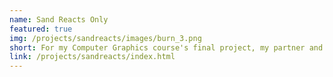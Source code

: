 ```yaml
---
name: Sand Reacts Only
featured: true
img: /projects/sandreacts/images/burn_3.png
short: For my Computer Graphics course's final project, my partner and I created a 2D interactive particle sandbox, modeled after popular online falling sand/powder games. Our simulation includes a number of different types of particles (called 'elements') that have unique properties and interact with each other in a variety of ways. The goal of our project was not to create a highly (visually or physically) accurate simulation, but rather to create something with a lot of variety, fast (realtime interactive), interesting to watch, and most importantly, fun to play with. 
link: /projects/sandreacts/index.html
---
```


